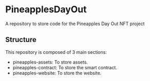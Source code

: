 # PineapplesDayOut
A repository to store code for the Pineapples Day Out NFT project

## Structure
This repository is composed of 3 main sections:
- pineapples-assets: To store assets.
- pineapples-contract: To store the smart contract.
- pineapples-website: To store the website.
